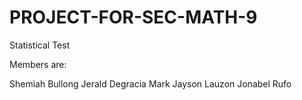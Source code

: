 # PROJECT-FOR-SEC-MATH-9
Statistical Test 

Members are: 

Shemiah Bullong
Jerald Degracia
Mark Jayson Lauzon
Jonabel Rufo
